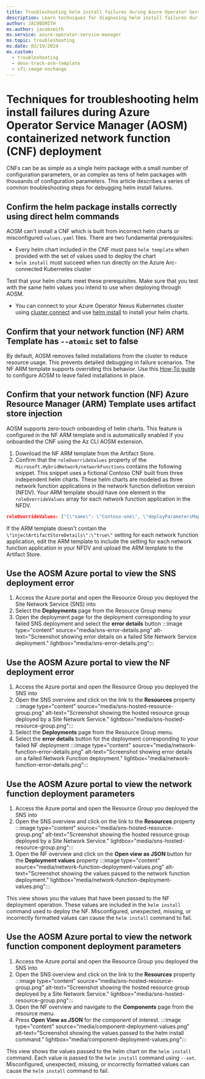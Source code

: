 ```yaml
---
title: Troubleshooting helm install failures during Azure Operator Service Manager (AOSM) containerized network function (CNF) deployment
description: Learn techniques for diagnosing helm install failures during Azure Operator Service Manager (AOSM) containerized network function (CNF) deployment.
author: JAC0BSMITH
ms.author: jacobsmith
ms.service: azure-operator-service-manager
ms.topic: troubleshooting
ms.date: 03/19/2024
ms.custom:
  - troubleshooting
  - devx-track-arm-template
  - sfi-image-nochange
---
```

# Techniques for troubleshooting helm install failures during Azure Operator Service Manager (AOSM) containerized network function (CNF) deployment

CNFs can be as simple as a single helm package with a small number of configuration parameters, or as complex as tens of helm packages with thousands of configuration parameters. This article describes a series of common troubleshooting steps for debugging helm install failures.

## Confirm the helm package installs correctly using direct helm commands

AOSM can't install a CNF which is built from incorrect helm charts or misconfigured `values.yaml` files. There are two fundamental prerequisites:

- Every helm chart included in the CNF must pass `helm template` when provided with the set of values used to deploy the chart
- `helm install` must succeed when run directly on the Azure Arc-connected Kubernetes cluster

Test that your helm charts meet these prerequisites. Make sure that you test with the same helm values you intend to use when deploying through AOSM.

- You can connect to your Azure Operator Nexus Kubernetes cluster using [cluster connect](/azure/operator-nexus/howto-kubernetes-cluster-connect#connected-mode-access) and use [helm install](https://helm.sh/docs/helm/helm_install/) to install your helm charts.

## Confirm that your network function (NF) ARM Template has `--atomic` set to false

By default, AOSM removes failed installations from the cluster to reduce resource usage. This prevents detailed debugging in failure scenarios. The NF ARM template supports overriding this behavior. Use this [How-To guide](how-to-use-helm-option-parameters.md) to configure AOSM to leave failed installations in place.

## Confirm that your network function (NF) Azure Resource Manager (ARM) Template uses artifact store injection

AOSM supports zero-touch onboarding of helm charts. This feature is configured in the NF ARM template and is automatically enabled if you onboarded the CNF using the Az CLI AOSM extension.

1. Download the NF ARM template from the Artifact Store.
1. Confirm that the `roleOverrideValues` property of the `Microsoft.HybridNetwork/networkFunctions` contains the following snippet. This snippet uses a fictional Contoso CNF built from three independent helm charts. These helm charts are modeled as three network function applications in the network function definition version (NFDV). Your ARM template should have one element in the `roleOverrideValues` array for each network function application in the NFDV.

```json
roleOverrideValues: ["{\"name\": \"Contoso-one\", \"deployParametersMappingRuleProfile\": {\"applicationEnablement\": \"Enabled\", \"helmMappingRuleProfile\": {\"options\": {\"installOptions\": {\"injectArtifactStoreDetails\":\"true\"}},{\"upgradeOptions\": {\"injectArtifactStoreDetails\":\"true\"}}}}},{\"name\": \"Contoso-two\", \"deployParametersMappingRuleProfile\": {\"applicationEnablement\": \"Enabled\", \"helmMappingRuleProfile\": {\"options\": {\"installOptions\": {\"injectArtifactStoreDetails\":\"true\"}},{\"upgradeOptions\": {\"injectArtifactStoreDetails\":\"true\"}}}}},{\"name\": \"Contoso-three\", \"deployParametersMappingRuleProfile\": {\"applicationEnablement\": \"Enabled\", \"helmMappingRuleProfile\": {\"options\": {\"installOptions\": {\"injectArtifactStoreDetails\":\"true\"}},{\"upgradeOptions\": {\"injectArtifactStoreDetails\":\"true\"}}}}}"]
```

If the ARM template doesn't contain the `\"injectArtifactStoreDetails\":\"true\"` setting for each network function application, edit the ARM template to include the setting for each network function application in your NFDV and upload the ARM template to the Artifact Store.

## Use the AOSM Azure portal to view the SNS deployment error

1. Access the Azure portal and open the Resource Group you deployed the Site Network Service (SNS) into
1. Select the **Deployments** page from the Resource Group menu
1. Open the deployment page for the deployment corresponding to your failed SNS deployment and select the **error details** button
    :::image type="content" source="media/sns-error-details.png" alt-text="Screenshot showing error details on a failed Site Network Service deployment." lightbox="media/sns-error-details.png":::

## Use the AOSM Azure portal to view the NF deployment error

1. Access the Azure portal and open the Resource Group you deployed the SNS into
1. Open the SNS overview and click on the link to the **Resources** property
    :::image type="content" source="media/sns-hosted-resource-group.png" alt-text="Screenshot showing the hosted resource group deployed by a Site Network Service." lightbox="media/sns-hosted-resource-group.png":::
1. Select the **Deployments** page from the Resource Group menu.
1. Select the **error details** button for the deployment corresponding to your failed NF deployment
    :::image type="content" source="media/network-function-error-details.png" alt-text="Screenshot showing error details on a failed Network Function deployment." lightbox="media/network-function-error-details.png":::

## Use the AOSM Azure portal to view the network function deployment parameters

1. Access the Azure portal and open the Resource Group you deployed the SNS into
1. Open the SNS overview and click on the link to the **Resources** property
    :::image type="content" source="media/sns-hosted-resource-group.png" alt-text="Screenshot showing the hosted resource group deployed by a Site Network Service." lightbox="media/sns-hosted-resource-group.png":::
1. Open the NF overview and click on the **Open view as JSON** button for the **Deployment values** property
    :::image type="content" source="media/network-function-deployment-values.png" alt-text="Screenshot showing the values passed to the network function deployment." lightbox="media/network-function-deployment-values.png":::

This view shows you the values that have been passed to the NF deployment operation. These values are included in the `helm install` command used to deploy the NF. Misconfigured, unexpected, missing, or incorrectly formatted values can cause the `helm install` command to fail.

## Use the AOSM Azure portal to view the network function component deployment parameters

1. Access the Azure portal and open the Resource Group you deployed the SNS into
1. Open the SNS overview and click on the link to the **Resources** property
    :::image type="content" source="media/sns-hosted-resource-group.png" alt-text="Screenshot showing the hosted resource group deployed by a Site Network Service." lightbox="media/sns-hosted-resource-group.png":::
1. Open the NF overview and navigate to the **Components** page from the resource menu.
1. Press **Open View as JSON** for the component of interest.
    :::image type="content" source="media/component-deployment-values.png" alt-text="Screenshot showing the values passed to the helm install command." lightbox="media/component-deployment-values.png":::

This view shows the values passed to the helm chart on the `helm install` command. Each value is passed to the `helm install` command using `--set`. Misconfigured, unexpected, missing, or incorrectly formatted values can cause the `helm install` command to fail.

